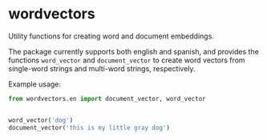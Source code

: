 # wordvectors

Utility functions for creating word and document embeddings.

The package currently supports both english and spanish, and provides the functions `word_vector` and `document_vector` to create word vectors from single-word strings and multi-word strings, respectively.

Example usage:

```python
from wordvectors.en import document_vector, word_vector


word_vector('dog')
document_vector('this is my little gray dog')
```